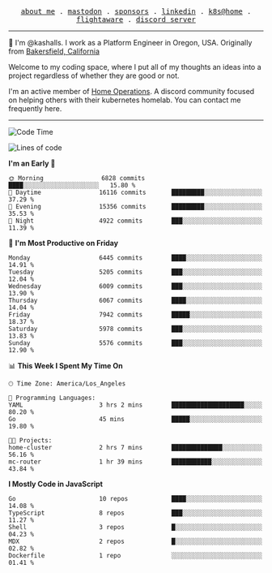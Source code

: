 <p align="center">
  <samp>
    <a href="https://jordanjones.org/">about me</a> .
    <a rel="me" href="https://mastodon.social/@kashall">mastodon</a> .
    <a href="https://github.com/sponsors/kashalls">sponsors</a> .
    <a href="https://linkedin.com/in/jordpjones">linkedin</a> .
    <a href="https://github.com/kashalls/home-cluster">k8s@home</a> .
    <a href="https://flightaware.com/adsb/stats/user/kashalls">flightaware</a> .
    <a href="https://discord.gg/V2WrCfqba9">discord server</a>
  </samp>
</p>

----------------------------------------------------------------

:wave: I'm @kashalls. I work as a Platform Engineer in Oregon, USA. Originally from [Bakersfield, California](https://maps.app.goo.gl/QQMtywTWghpXB6Tu6)

Welcome to my coding space, where I put all of my thoughts an ideas into a project regardless of whether they are good or not.

I'm an active member of [Home Operations](https://discord.gg/home-operations). A discord community focused on helping others with their kubernetes homelab. You can contact me frequently here.

----------------------------------------------------------------
<!--START_SECTION:waka-->
![Code Time](http://img.shields.io/badge/Code%20Time-2%2C384%20hrs%2023%20mins-blue)

![Lines of code](https://img.shields.io/badge/From%20Hello%20World%20I%27ve%20Written-10.1%20million%20lines%20of%20code-blue)

**I'm an Early 🐤** 

```text
🌞 Morning                6828 commits        ████░░░░░░░░░░░░░░░░░░░░░   15.80 % 
🌆 Daytime                16116 commits       █████████░░░░░░░░░░░░░░░░   37.29 % 
🌃 Evening                15356 commits       █████████░░░░░░░░░░░░░░░░   35.53 % 
🌙 Night                  4922 commits        ███░░░░░░░░░░░░░░░░░░░░░░   11.39 % 
```
📅 **I'm Most Productive on Friday** 

```text
Monday                   6445 commits        ████░░░░░░░░░░░░░░░░░░░░░   14.91 % 
Tuesday                  5205 commits        ███░░░░░░░░░░░░░░░░░░░░░░   12.04 % 
Wednesday                6009 commits        ███░░░░░░░░░░░░░░░░░░░░░░   13.90 % 
Thursday                 6067 commits        ████░░░░░░░░░░░░░░░░░░░░░   14.04 % 
Friday                   7942 commits        █████░░░░░░░░░░░░░░░░░░░░   18.37 % 
Saturday                 5978 commits        ███░░░░░░░░░░░░░░░░░░░░░░   13.83 % 
Sunday                   5576 commits        ███░░░░░░░░░░░░░░░░░░░░░░   12.90 % 
```


📊 **This Week I Spent My Time On** 

```text
🕑︎ Time Zone: America/Los_Angeles

💬 Programming Languages: 
YAML                     3 hrs 2 mins        ████████████████████░░░░░   80.20 % 
Go                       45 mins             █████░░░░░░░░░░░░░░░░░░░░   19.80 % 

🐱‍💻 Projects: 
home-cluster             2 hrs 7 mins        ██████████████░░░░░░░░░░░   56.16 % 
mc-router                1 hr 39 mins        ███████████░░░░░░░░░░░░░░   43.84 % 
```

**I Mostly Code in JavaScript** 

```text
Go                       10 repos            ████░░░░░░░░░░░░░░░░░░░░░   14.08 % 
TypeScript               8 repos             ███░░░░░░░░░░░░░░░░░░░░░░   11.27 % 
Shell                    3 repos             █░░░░░░░░░░░░░░░░░░░░░░░░   04.23 % 
MDX                      2 repos             █░░░░░░░░░░░░░░░░░░░░░░░░   02.82 % 
Dockerfile               1 repo              ░░░░░░░░░░░░░░░░░░░░░░░░░   01.41 % 
```




<!--END_SECTION:waka-->
